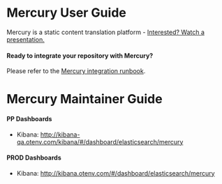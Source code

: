 # Mercury User Guide
Mercury is a static content translation platform - [Interested? Watch a presentation.](https://www.youtube.com/watch?v=ByLO5SJXZ6Y)

#### Ready to integrate your repository with Mercury?

Please refer to the [Mercury integration runbook](https://github.com/opentable/mercury/blob/master/docs/integration-runbook.md).

# Mercury Maintainer Guide

#### PP Dashboards

* Kibana: http://kibana-qa.otenv.com/kibana/#/dashboard/elasticsearch/mercury

#### PROD Dashboards

* Kibana: http://kibana.otenv.com/#/dashboard/elasticsearch/mercury
